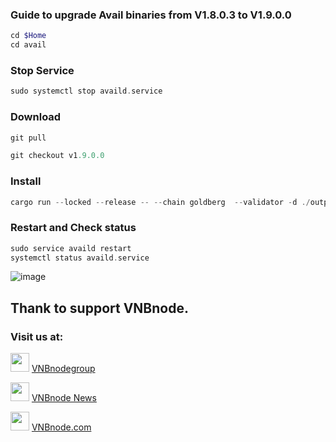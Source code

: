 ### Guide to upgrade Avail binaries from V1.8.0.3 to V1.9.0.0
```php
cd $Home
cd avail
```
### Stop Service
```php
sudo systemctl stop availd.service
```
### Download
```php
git pull
```
```php
git checkout v1.9.0.0
```
### Install
```php
cargo run --locked --release -- --chain goldberg  --validator -d ./output
```
### Restart and Check status
```php
sudo service availd restart
systemctl status availd.service
```
![image](https://github.com/vnbnode/VNBnode-Guides/assets/128967122/90da0394-f17b-4ddf-9064-e73729e6cad7)

## Thank to support VNBnode.
### Visit us at:

<img src="https://user-images.githubusercontent.com/50621007/183283867-56b4d69f-bc6e-4939-b00a-72aa019d1aea.png" width="30"/> <a href="https://t.me/VNBnodegroup" target="_blank">VNBnodegroup</a>

<img src="https://user-images.githubusercontent.com/50621007/183283867-56b4d69f-bc6e-4939-b00a-72aa019d1aea.png" width="30"/> <a href="https://t.me/Vnbnode" target="_blank">VNBnode News</a>

<img src="https://github.com/vnbnode/binaries/blob/main/Logo/VNBnode.jpg" width="30"/> <a href="https://VNBnode.com" target="_blank">VNBnode.com</a>
